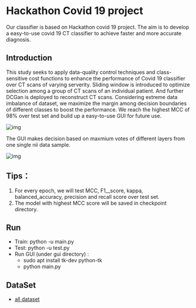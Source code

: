 # Hackathon Covid 19 project

Our classifier is based on Hackathon covid 19 project. The aim is to develop a easy-to-use covid 19 CT classifier to achieve faster and more accurate diagnosis. 

## Introduction
This study seeks to apply data-quality control techniques and class-sensitive cost functions to enhance the performance of Covid 19 classifier over CT scans of varying serverity. Sliding window is introduced to optimize selection among a group of CT scans of an individual patient. And further DCGan is deployed to reconstruct CT scans. Considering extreme data imbalance of dataset, we maximize the margin among decision boundaries of different classes to boost the performance. We reach the highest MCC of 98% over test set and build up a easy-to-use GUI for future use.


![img](https://lh4.googleusercontent.com/EpIfnvNmK4UT8y3Iy5-4lZ6BGAJMBanp1AQ3K-WOEOR1ASrTbFs0avVLwDnTjT60jF_mfE3hTJZsHpHGfy8WgDFcjt5lNcAZuofc_jaUI1Le7pneEg5nS7Kk29PGaxJNEQCXbognIFPE)

The GUI makes decision based on maxmium votes of different layers from one single nii data sample.

![img](https://lh5.googleusercontent.com/prTGzseYz8uZgRWwTU4R4sKgQJBcH4hHDGcsLoG3PGpCTrMzJ2hV55eCZj2jXzWK7NOasAceSqG3pAfzBw9zqnfbaIO1OmNTpvKkA0SKsqeGoYy-BdQeW69nVEWsnXZxZK8pELIALrun)

## Tips：

1. For every epoch, we will test MCC, F1__score, kappa, balanced_accuracy, precision and recall score over test set. 
2. The model with highest MCC score will be saved in checkpoint directory. 

## Run

- Train: python -u main.py
- Test: python -u test.py
- Run GUI (under gui directory) : 
  - sudo apt install tk-dev python-tk
  - python main.py

## DataSet
* [all dataset](http://storage.yandexcloud.net/covid19.1110/prod/COVID19_1110.zip)

